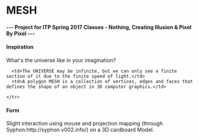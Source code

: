 # MESH
<h4>--- Project for ITP Spring 2017 Classes - Nothing, Creating Illusion & Pixel By Pixel ---</h4>
<tr>
  <h4>Inspiration</h4> 
    <tr>
      <tr> What's the universe like in your imagination? </tr>
     
      <td>The UNIVERSE may be infinite, but we can only see a finite section of it due to the finite speed of light.</td>
      <td>A polygon MESH is a collection of vertices, edges and faces that defines the shape of an object in 3D computer graphics.</td>
 
    </tr>
</tr>
<tr>
  <h4>Form</h4> 
  <tr>
   <tr>Slight interaction using mouse and projection mapping (through Syphon:http://syphon.v002.info/) on a 3D cardboard Model.</tr>
  </tr>
</tr>
